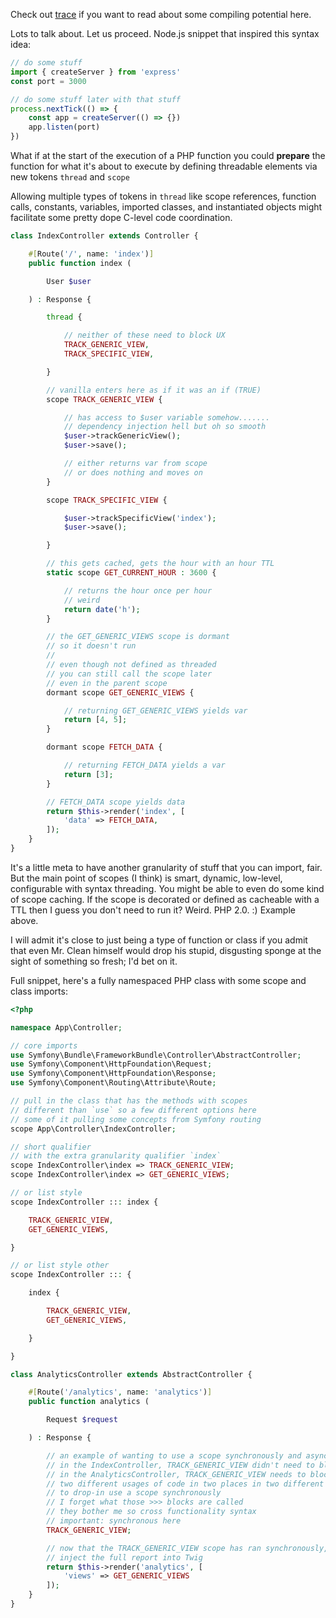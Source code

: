 Check out [trace](https://github.com/dharkflower/syntax/blob/main/php_7_trace.md) if you want to read about some compiling potential here.

Lots to talk about. Let us proceed. Node.js snippet that inspired this syntax idea:

```javascript
// do some stuff
import { createServer } from 'express'
const port = 3000

// do some stuff later with that stuff
process.nextTick(() => {
    const app = createServer(() => {})
    app.listen(port)
})
```

What if at the start of the execution of a PHP function you could **prepare** the function for what it's about to execute by defining threadable elements via new tokens `thread` and `scope`

Allowing multiple types of tokens in `thread` like scope references, function calls, constants, variables, imported classes, and instantiated objects might facilitate some pretty dope C-level code coordination.

```php
class IndexController extends Controller {

    #[Route('/', name: 'index')]
    public function index (

        User $user

    ) : Response {

        thread {

            // neither of these need to block UX
            TRACK_GENERIC_VIEW,
            TRACK_SPECIFIC_VIEW,

        }

        // vanilla enters here as if it was an if (TRUE)
        scope TRACK_GENERIC_VIEW {

            // has access to $user variable somehow.......
            // dependency injection hell but oh so smooth
            $user->trackGenericView();
            $user->save();

            // either returns var from scope
            // or does nothing and moves on
        }

        scope TRACK_SPECIFIC_VIEW {

            $user->trackSpecificView('index');
            $user->save();

        }

        // this gets cached, gets the hour with an hour TTL
        static scope GET_CURRENT_HOUR : 3600 {

            // returns the hour once per hour
            // weird
            return date('h');
        }

        // the GET_GENERIC_VIEWS scope is dormant
        // so it doesn't run
        //
        // even though not defined as threaded
        // you can still call the scope later
        // even in the parent scope
        dormant scope GET_GENERIC_VIEWS {

            // returning GET_GENERIC_VIEWS yields var
            return [4, 5];
        }

        dormant scope FETCH_DATA {

            // returning FETCH_DATA yields a var
            return [3];
        }

        // FETCH_DATA scope yields data
        return $this->render('index', [
            'data' => FETCH_DATA,
        ]);
    }
}
```

It's a little meta to have another granularity of stuff that you can import, fair. But the main point of scopes (I think) is smart, dynamic, low-level, configurable with syntax threading. You might be able to even do some kind of scope caching. If the scope is decorated or defined as cacheable with a TTL then I guess you don't need to run it? Weird. PHP 2.0. :) Example above.

I will admit it's close to just being a type of function or class if you admit that even Mr. Clean himself would drop his stupid, disgusting sponge at the sight of something so fresh; I'd bet on it.

Full snippet, here's a fully namespaced PHP class with some scope and class imports:

```php
<?php

namespace App\Controller;

// core imports
use Symfony\Bundle\FrameworkBundle\Controller\AbstractController;
use Symfony\Component\HttpFoundation\Request;
use Symfony\Component\HttpFoundation\Response;
use Symfony\Component\Routing\Attribute\Route;

// pull in the class that has the methods with scopes
// different than `use` so a few different options here
// some of it pulling some concepts from Symfony routing
scope App\Controller\IndexController;

// short qualifier
// with the extra granularity qualifier `index`
scope IndexController\index => TRACK_GENERIC_VIEW;
scope IndexController\index => GET_GENERIC_VIEWS;

// or list style
scope IndexController ::: index {

    TRACK_GENERIC_VIEW,
    GET_GENERIC_VIEWS,

}

// or list style other
scope IndexController ::: {

    index {

        TRACK_GENERIC_VIEW,
        GET_GENERIC_VIEWS,

    }

}

class AnalyticsController extends AbstractController {

    #[Route('/analytics', name: 'analytics')]
    public function analytics (

        Request $request

    ) : Response {

        // an example of wanting to use a scope synchronously and asynchronously in different places
        // in the IndexController, TRACK_GENERIC_VIEW didn't need to block for the UX
        // in the AnalyticsController, TRACK_GENERIC_VIEW needs to block
        // two different usages of code in two places in two different ways
        // to drop-in use a scope synchronously
        // I forget what those >>> blocks are called
        // they bother me so cross functionality syntax
        // important: synchronous here
        TRACK_GENERIC_VIEW;

        // now that the TRACK_GENERIC_VIEW scope has ran synchronously, you can pull a full report
        // inject the full report into Twig
        return $this->render('analytics', [
            'views' => GET_GENERIC_VIEWS
        ]);
    }
}
```

